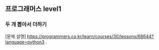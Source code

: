 ## 프로그래머스 level1
### 두 개 뽑아서 더하기
[문제 설명] https://programmers.co.kr/learn/courses/30/lessons/68644?language=python3 .
